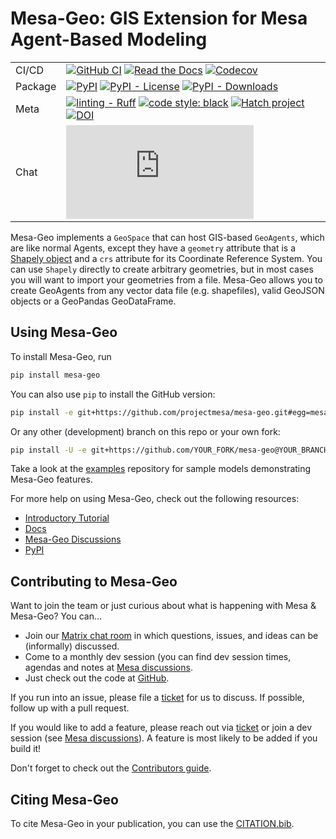# Mesa-Geo: GIS Extension for Mesa Agent-Based Modeling

| | |
| --- | --- |
| CI/CD | [![GitHub CI](https://github.com/projectmesa/mesa-geo/workflows/build/badge.svg)](https://github.com/projectmesa/mesa-geo/actions) [![Read the Docs](https://readthedocs.org/projects/mesa-geo/badge/?version=main)](https://mesa-geo.readthedocs.io/en/main) [![Codecov](https://codecov.io/gh/projectmesa/mesa-geo/branch/main/graph/badge.svg)](https://codecov.io/gh/projectmesa/mesa-geo) |
| Package | [![PyPI](https://img.shields.io/pypi/v/mesa-geo.svg)](https://pypi.org/project/mesa-geo) [![PyPI - License](https://img.shields.io/pypi/l/mesa-geo)](https://pypi.org/project/mesa-geo/) [![PyPI - Downloads](https://img.shields.io/pypi/dw/mesa-geo)](https://pypistats.org/packages/mesa-geo) |
| Meta | [![linting - Ruff](https://img.shields.io/endpoint?url=https://raw.githubusercontent.com/astral-sh/ruff/main/assets/badge/v2.json)](https://github.com/astral-sh/ruff) [![code style: black](https://img.shields.io/badge/code%20style-black-000000.svg)](https://github.com/psf/black) [![Hatch project](https://img.shields.io/badge/%F0%9F%A5%9A-Hatch-4051b5.svg)](https://github.com/pypa/hatch) [![DOI](https://zenodo.org/badge/DOI/10.1145/3557989.3566157.svg)](https://doi.org/10.1145/3557989.3566157) |
| Chat | [![chat](https://img.shields.io/matrix/project-mesa:matrix.org?label=chat&logo=Matrix)](https://matrix.to/#/#project-mesa:matrix.org) |

Mesa-Geo implements a `GeoSpace` that can host GIS-based `GeoAgents`, which are like normal Agents, except they have a `geometry` attribute that is a [Shapely object](https://shapely.readthedocs.io/en/latest/manual.html) and a `crs` attribute for its Coordinate Reference System. You can use `Shapely` directly to create arbitrary geometries, but in most cases you will want to import your geometries from a file. Mesa-Geo allows you to create GeoAgents from any vector data file (e.g. shapefiles), valid GeoJSON objects or a GeoPandas GeoDataFrame.

## Using Mesa-Geo

To install Mesa-Geo, run

```bash
pip install mesa-geo
```

You can also use `pip` to install the GitHub version:

```bash
pip install -e git+https://github.com/projectmesa/mesa-geo.git#egg=mesa-geo
```

Or any other (development) branch on this repo or your own fork:

``` bash
pip install -U -e git+https://github.com/YOUR_FORK/mesa-geo@YOUR_BRANCH#egg=mesa-geo
```

Take a look at the [examples](https://github.com/projectmesa/mesa-examples/tree/main/gis) repository for sample models demonstrating Mesa-Geo features.

For more help on using Mesa-Geo, check out the following resources:

- [Introductory Tutorial](http://mesa-geo.readthedocs.org/en/main/tutorials/intro_tutorial.html)
- [Docs](http://mesa-geo.readthedocs.org/en/main/)
- [Mesa-Geo Discussions](https://github.com/projectmesa/mesa-geo/discussions)
- [PyPI](https://pypi.org/project/mesa-geo/)

## Contributing to Mesa-Geo

Want to join the team or just curious about what is happening with Mesa & Mesa-Geo? You can...

  * Join our [Matrix chat room](https://matrix.to/#/#mesa-geo:matrix.org) in which questions, issues, and ideas can be (informally) discussed.
  * Come to a monthly dev session (you can find dev session times, agendas and notes at [Mesa discussions](https://github.com/projectmesa/mesa/discussions).
  * Just check out the code at [GitHub](https://github.com/projectmesa/mesa-geo/).

If you run into an issue, please file a [ticket](https://github.com/projectmesa/mesa-geo/issues) for us to discuss. If possible, follow up with a pull request.

If you would like to add a feature, please reach out via [ticket](https://github.com/projectmesa/mesa-geo/issues) or join a dev session (see [Mesa discussions](https://github.com/projectmesa/mesa/discussions)).
A feature is most likely to be added if you build it!

Don't forget to check out the [Contributors guide](https://github.com/projectmesa/mesa-geo/blob/main/CONTRIBUTING.md).

## Citing Mesa-Geo

To cite Mesa-Geo in your publication, you can use the [CITATION.bib](https://github.com/projectmesa/mesa-geo/blob/main/CITATION.bib).
